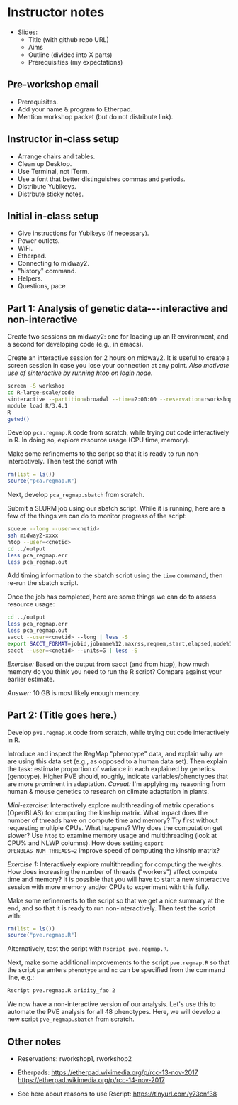 # Instructor notes

* Slides:
    - Title (with github repo URL)
    - Aims
	- Outline (divided into X parts)
	- Prerequisities (my expectations)

## Pre-workshop email

+ Prerequisites.
+ Add your name & program to Etherpad.
+ Mention workshop packet (but do not distribute link).

## Instructor in-class setup

+ Arrange chairs and tables.
+ Clean up Desktop.
+ Use Terminal, not iTerm.
+ Use a font that better distinguishes commas and periods.
+ Distribute Yubikeys.
+ Distrbute sticky notes.

## Initial in-class setup

+ Give instructions for Yubikeys (if necessary).
+ Power outlets.
+ WiFi.
+ Etherpad.
+ Connecting to midway2.
+ "history" command.
+ Helpers.
+ Questions, pace

## Part 1: Analysis of genetic data---interactive and non-interactive

Create two sessions on midway2: one for loading up an R environment,
and a second for developing code (e.g., in emacs).

Create an interactive session for 2 hours on midway2. It is useful to
create a screen session in case you lose your connection at any
point. *Also motivate use of sinteractive by running htop on login
node.*

```bash
screen -S workshop
cd R-large-scale/code
sinteractive --partition=broadwl --time=2:00:00 --reservation=rworkshop
module load R/3.4.1
R
getwd()
```

Develop `pca.regmap.R` code from scratch, while trying out code
interactively in R. In doing so, explore resource usage (CPU time,
memory).

Make some refinements to the script so that it is ready to run
non-interactively. Then test the script with

```R
rm(list = ls())
source("pca.regmap.R")
```

Next, develop `pca_regmap.sbatch` from scratch.

Submit a SLURM job using our sbatch script. While it is running, here
are a few of the things we can do to monitor progress of the script:

```bash
squeue --long --user=<cnetid>
ssh midway2-xxxx
htop --user=<cnetid>
cd ../output
less pca_regmap.err
less pca_regmap.out
```

Add timing information to the sbatch script using the `time` command,
then re-run the sbatch script.

Once the job has completed, here are some things we can do to assess
resource usage:

```bash
cd ../output
less pca_regmap.err
less pca_regmap.out
sacct --user=<cnetid> --long | less -S
export SACCT_FORMAT=jobid,jobname%12,maxrss,reqmem,start,elapsed,node%12
sacct --user=<cnetid> --units=G | less -S
```

*Exercise:* Based on the output from sacct (and from htop), how much
memory do you think you need to run the R script? Compare against your
earlier estimate.

*Answer:* 10 GB is most likely enough memory.

## Part 2: (Title goes here.)

Develop `pve.regmap.R` code from scratch, while trying out code
interactively in R.

Introduce and inspect the RegMap "phenotype" data, and explain why we
are using this data set (e.g., as opposed to a human data set). Then
explain the task: estimate proportion of variance in each explained by
genetics (genotype). Higher PVE should, roughly, indicate
variables/phenotypes that are more prominent in adaptation. *Caveat:*
I'm applying my reasoning from human & mouse genetics to research on
climate adaptation in plants.

*Mini-exercise:* Interactively explore multithreading of matrix
operations (OpenBLAS) for computing the kinship matrix. What impact
does the number of threads have on compute time and memory? Try first
without requesting multiple CPUs. What happens? Why does the
computation get slower? Use `htop` to examine memory usage and
multithreading (look at CPU% and NLWP columns). How does setting
`export OPENBLAS_NUM_THREADS=2` improve speed of computing the kinship
matrix?

*Exercise 1:* Interactively explore multithreading for computing the
weights. How does increasing the number of threads ("workers") affect
compute time and memory? It is possible that you will have to start a
new sinteractive session with more memory and/or CPUs to experiment
with this fully.

Make some refinements to the script so that we get a nice summary at
the end, and so that it is ready to run non-interactively. Then test
the script with:

```R
rm(list = ls())
source("pve.regmap.R")
```

Alternatively, test the script with `Rscript pve.regmap.R`.

Next, make some additional improvements to the script `pve.regmap.R`
so that the script paramters `phenotype` and `nc` can be specified
from the command line, e.g.:

```bash
Rscript pve.regmap.R aridity_fao 2
```

We now have a non-interactive version of our analysis. Let's use this
to automate the PVE analysis for all 48 phenotypes. Here, we will
develop a new script `pve_regmap.sbatch` from scratch.

## Other notes

+ Reservations: rworkshop1, rworkshop2

+ Etherpads:
  https://etherpad.wikimedia.org/p/rcc-13-nov-2017
  https://etherpad.wikimedia.org/p/rcc-14-nov-2017

+ See here about reasons to use Rscript:
  https://tinyurl.com/y73cnf38
